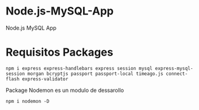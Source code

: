 # Node.js-MySQL-App
Node.js MySQL App

# Requisitos Packages

    npm i express express-handlebars express session mysql express-mysql-session morgan bcryptjs passport passport-local timeago.js connect-flash express-validator  

Package Nodemon es un modulo de dessarollo 

    npm i nodemon -D